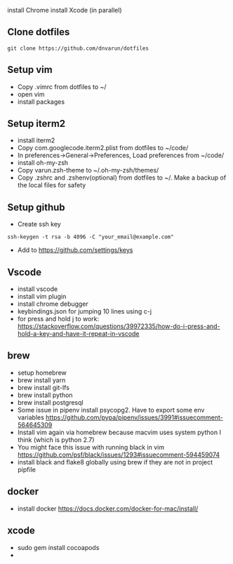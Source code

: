 install Chrome
install Xcode (in parallel)

## Clone dotfiles
```
git clone https://github.com/dnvarun/dotfiles
```
## Setup vim
- Copy .vimrc from dotfiles to ~/
- open vim 
- install packages

## Setup iterm2
- install iterm2
- Copy com.googlecode.iterm2.plist from dotfiles to ~/code/
- In preferences->General->Preferences, Load preferences from ~/code/
- install oh-my-zsh
- Copy varun.zsh-theme to ~/.oh-my-zsh/themes/
- Copy .zshrc and .zshenv(optional) from dotfiles to ~/. Make a backup of the local files for safety

## Setup github
- Create ssh key
```
ssh-keygen -t rsa -b 4096 -C "your_email@example.com"
```
- Add to https://github.com/settings/keys


## Vscode
- install vscode
- install vim plugin
- install chrome debugger
- keybindings.json for jumping 10 lines using c-j
- for press and hold j to work: https://stackoverflow.com/questions/39972335/how-do-i-press-and-hold-a-key-and-have-it-repeat-in-vscode

## brew
- setup homebrew
- brew install yarn
- brew install git-lfs
- brew install python
- brew install postgresql
- Some issue in pipenv install psycopg2. Have to export some env variables
https://github.com/pypa/pipenv/issues/3991#issuecomment-564645309
- Install vim again via homebrew because macvim uses system python I think (which is python 2.7)
- You might face this issue with running black in vim
https://github.com/psf/black/issues/1293#issuecomment-594459074
- install black and flake8 globally using brew if they are not in project pipfile

## docker
- install docker https://docs.docker.com/docker-for-mac/install/

## xcode
- sudo gem install cocoapods
- 

